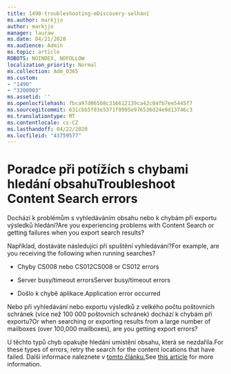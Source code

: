 ```yaml
---
title: 1490-troubleshooting-eDiscovery-selhání
ms.author: markjjo
author: markjjo
manager: lauraw
ms.date: 04/21/2020
ms.audience: Admin
ms.topic: article
ROBOTS: NOINDEX, NOFOLLOW
localization_priority: Normal
ms.collection: Adm_O365
ms.custom:
- "1490"
- "3200003"
ms.assetid: ''
ms.openlocfilehash: fbca97d06508c316612139ca42c04fb7ee5445f7
ms.sourcegitcommit: 631cbb5f03e5371f0995e976536d24e9d13746c3
ms.translationtype: MT
ms.contentlocale: cs-CZ
ms.lasthandoff: 04/22/2020
ms.locfileid: "43759577"
---
```

# <a name="troubleshoot-content-search-errors"></a><span data-ttu-id="2c10e-102">Poradce při potížích s chybami hledání obsahu</span><span class="sxs-lookup"><span data-stu-id="2c10e-102">Troubleshoot Content Search errors</span></span>

<span data-ttu-id="2c10e-103">Dochází k problémům s vyhledáváním obsahu nebo k chybám při exportu výsledků hledání?</span><span class="sxs-lookup"><span data-stu-id="2c10e-103">Are you experiencing problems with Content Search or getting failures when you export search results?</span></span>

<span data-ttu-id="2c10e-104">Například, dostáváte následující při spuštění vyhledávání?</span><span class="sxs-lookup"><span data-stu-id="2c10e-104">For example, are you receiving the following when running searches?</span></span>

- <span data-ttu-id="2c10e-105">Chyby CS008 nebo CS012</span><span class="sxs-lookup"><span data-stu-id="2c10e-105">CS008 or CS012 errors</span></span>

- <span data-ttu-id="2c10e-106">Server busy/timeout errors</span><span class="sxs-lookup"><span data-stu-id="2c10e-106">Server busy/timeout errors</span></span>

- <span data-ttu-id="2c10e-107">Došlo k chybě aplikace.</span><span class="sxs-lookup"><span data-stu-id="2c10e-107">Application error occurred</span></span>

<span data-ttu-id="2c10e-108">Nebo při vyhledávání nebo exportu výsledků z velkého počtu poštovních schránek (více než 100 000 poštovních schránek) dochází k chybám při exportu?</span><span class="sxs-lookup"><span data-stu-id="2c10e-108">Or when searching or exporting results from a large number of mailboxes (over 100,000 mailboxes), are you getting export errors?</span></span>

<span data-ttu-id="2c10e-109">U těchto typů chyb opakujte hledání umístění obsahu, která se nezdařila.</span><span class="sxs-lookup"><span data-stu-id="2c10e-109">For these types of errors, retry the search for the content locations that have failed.</span></span> <span data-ttu-id="2c10e-110">Další informace naleznete v [tomto článku.](https://docs.microsoft.com/office365/securitycompliance/retry-failed-content-search)</span><span class="sxs-lookup"><span data-stu-id="2c10e-110">See  [this article](https://docs.microsoft.com/office365/securitycompliance/retry-failed-content-search) for more information.</span></span>
